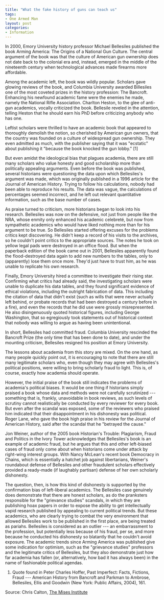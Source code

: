 ```yaml
---
title: "What the fake history of guns can teach us"
tags:
- One Armed Man
layout: post
categories:
- Information
---
```


In 2000, Emory University history professor Michael Bellesiles published the book Arming America: The Origins of a National Gun Culture. The central argument of the book was that the culture of American gun ownership does not date back to the colonial era and, instead, emerged in the middle of the nineteenth century when technological advances made firearms more affordable.

Among the academic left, the book was wildly popular. Scholars gave glowing reviews of the book, and Columbia University awarded Billesiles one of the most coveted prizes in the history profession: The Bancroft. Enhancing his newfound academic fame were the enemies he made, namely the National Rifle Association. Charlton Heston, to the glee of anti-gun academics, vocally criticized the book. Bellesile reveled in the attention, telling Heston that he should earn his PhD before criticizing anybody who has one.

Leftist scholars were thrilled to have an academic book that appeared to thoroughly demolish the notion, so cherished by American gun owners, that the country was founded on a culture of widespread gun ownership. They even admitted as much, with the publisher saying that it was "ecstatic" about publishing it "because the book knocked the gun lobby." \[1\]

But even amidst the ideological bias that plagues academia, there are still many scholars who value honesty and good scholarship more than politically appealing arguments. Even before the book was published, several historians were questioning the data upon which Bellesiles's argument was made, which was originally published in a 1996 article for the Journal of American History. Trying to follow his calculations, nobody had been able to reproduce his results. The data was vague, the calculations of percentages seemed incorrect, and he left out relevant quantitative information, such as the base number of cases.

As praise turned to criticism, more historians began to look into his research. Bellesiles was now on the defensive, not just from people like the NRA, whose enmity only enhanced his academic celebreté, but now from sympathetic academics who would have liked nothing more than for his argument to be true. So Bellesiles started offering excuses for the problems critics kept discovering. He didn't keep a record of his visits to the archives, so he couldn't point critics to the appropriate sources. The notes he took on yellow legal pads were destroyed in an office flood. But when the paperback edition of the book came out in 2001, Bellesiles apparently found the flood-destroyed data again to add new numbers to the tables, only to (apparently) lose them once more. They'd just have to trust him, as he was unable to replicate his own research.

Finally, Emory University hired a committee to investigate their rising star. Confirming what critics had already said, the investigating scholars were unable to duplicate his data tables, and they found significant evidence of ethical violations, including the outright fabrication of data. This including the citation of data that didn't exist (such as wills that were never actually left behind, or probate records that had been destroyed a century before in a fire), and even the records that he did use were grossly misrepresented. He also disingenuously quoted historical figures, including George Washington, that so egregiously took statements out of historical context that nobody was willing to argue as having been unintentional.

In short, Bellesiles had committed fraud. Columbia University rescinded the Bancroft Prize (the only time that has been done to date), and under the mounting criticism, Bellesiles resigned his position at Emory University.

The lessons about academia from this story are mixed. On the one hand, as many people quickly point out, it is encouraging to note that there are still many legitimate scholars who, even though they may agree with Bellesiles's political positions, were willing to bring scholarly fraud to light. This is, of course, exactly how academia should operate.

However, the initial praise of the book still indicates the problems of academia's political biases. It would be one thing if historians simply praised a book whose data and methods were not carefully scrutinized --- something that is, frankly, unavoidable in book reviews, as such levels of scrutiny cannot realistically be conducted by every reviewer for every book. But even after the scandal was exposed, some of the reviewers who praised him indicated that their disappointment in his dishonesty was political. Roger Lane, who gave the book high praise in his review for the Journal of American History, said after the scandal that he "betrayed the cause."

Jon Weiner, author of the 2005 book Historian's Trouble: Plagiarism, Fraud and Politics in the Ivory Tower acknowledges that Bellesiles's book is an example of academic fraud, but he argues that this and other left-biased cases of fraud only come about when historians come under attack by right-wing interest groups. With Nancy McLean's recent book Democracy in Chains, which is essentially a hatchet job against libertarians, Weiner's roundabout defense of Bellesiles and other fraudulent scholars effectively provided a ready-made (if laughably partisan) defense of her own scholarly dishonesty.

The question, then, is how this kind of dishonesty is supported by the confirmation bias of left-liberal academics. The Bellesiles case genuinely does demonstrate that there are honest scholars, as do the pranksters responsible for the "grievance studies" scandals, in which they are publishing hoax papers in order to expose the ability to get intellectually vapid research published by appealing to current political trends. But these academics, who are clearly trying to combat the very environment that allowed Bellesiles work to be published in the first place, are being treated as pariahs. Bellesiles is considered as an outlier --- an embarrassment to the profession, but potentially less because of his fraud, per se, and more because he conducted his dishonesty so blatantly that he couldn't avoid exposure. The academic trends since Arming America was published give some indication for optimism, such as the "grievance studies" professors and the legitimate critics of Bellesiles, but they also demonstrate just how far academia has fallen (or, alternatively, how bad it has always been) in the name of fashionable political agendas.

1. Quote found in Peter Charles Hoffer, Past Imperfect: Facts, Fictions, Fraud --- American History from Bancroft and Parkman to Ambrose, Bellesiles, Ellis and Goodwin (New York: Public Affairs, 2004), 161.

Source: Chris Calton, [The Mises Institute](https://mises.org/wire/what-fake-history-guns-can-teach-us)